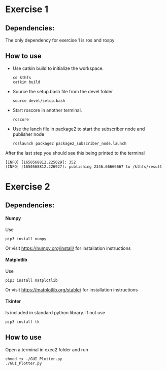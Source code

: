 # Exercise 1
## Dependencies:
The only dependency for exercise 1 is ros and rospy

## How to use
- Use catkin build to initialize the workspace. 
	```
	cd kthfs
	catkin build
	```
- Source the setup.bash file from the devel folder 
	```
	source devel/setup.bash
	```
- Start roscore in another terminal.
	```
	roscore
	```
- Use the lanch file in package2 to start the subscriber node and publisher node
	```
	roslaunch package2 package2_subscriber_node.launch
	```

After the last step you should see this being printed to the terminal
```
[INFO] [1650568812.225029]: 352
[INFO] [1650568812.226927]: publishing 2346.66666667 to /kthfs/result
```

# Exercise 2
## Dependencies:
#### Numpy
Use
```
pip3 install numpy
```
Or visit https://numpy.org/install/ for installation instructions
#### Matplotlib
Use 
```
pip3 install matplotlib
```
Or visit https://matplotlib.org/stable/ for installation instructions
#### Tkinter
Is included in standard python library. If not use 
```
pip3 install tk
```

## How to use
Open a terminal in exec2 folder and run
```
chmod +x ./GUI_Plotter.py
./GUI_Plotter.py
```
